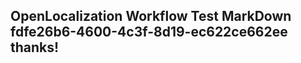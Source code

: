 <properties
ms.topic="hero-topic"
ms.test1="hero-topic"
ms.test2="test"/>


## OpenLocalization Workflow Test MarkDown fdfe26b6-4600-4c3f-8d19-ec622ce662ee thanks!



<!--HONumber=Sep16_HO1-->


